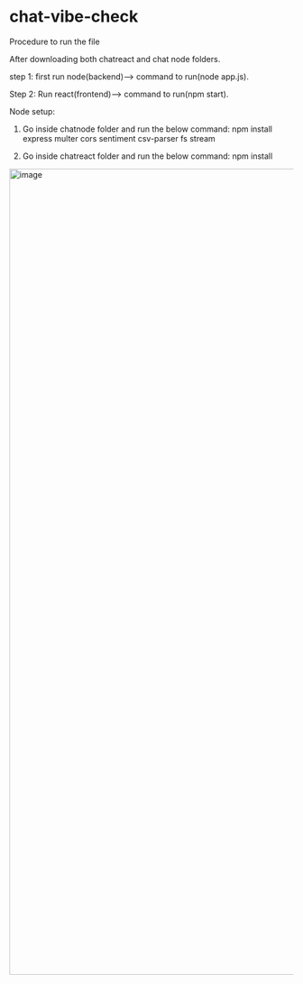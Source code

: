 # chat-vibe-check


Procedure to run the file

After downloading both chatreact and chat node folders.

step 1: first run node(backend)--> command to run(node app.js).

Step 2: Run react(frontend)--> command to run(npm start).

Node setup:

1. Go inside chatnode folder and run the below command: 
npm install express multer cors sentiment csv-parser fs stream

2. Go inside chatreact folder and run the below command:
   npm install

<img width="1430" alt="image" src="https://github.com/user-attachments/assets/afe6e901-887d-48ab-8746-45b5d202a0ec" />

